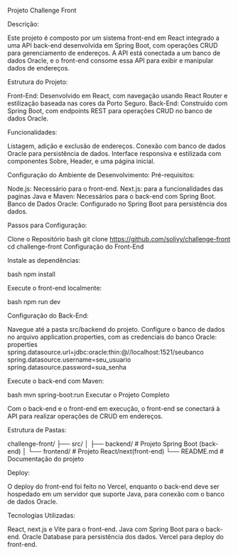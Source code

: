 
Projeto Challenge Front

Descrição: 

Este projeto é composto por um sistema front-end em React integrado a uma API back-end desenvolvida em Spring Boot, com operações CRUD para gerenciamento de endereços. A API está conectada a um banco de dados Oracle, e o front-end consome essa API para exibir e manipular dados de endereços.

Estrutura do Projeto:

Front-End: Desenvolvido em React, com navegação usando React Router e estilização baseada nas cores da Porto Seguro.
Back-End: Construído com Spring Boot, com endpoints REST para operações CRUD no banco de dados Oracle.

Funcionalidades:

Listagem, adição e exclusão de endereços.
Conexão com banco de dados Oracle para persistência de dados.
Interface responsiva e estilizada com componentes Sobre, Header, e uma página inicial.

Configuração do Ambiente de Desenvolvimento:
Pré-requisitos:

Node.js: Necessário para o front-end.
Next.js: para a funcionalidades das paginas
Java e Maven: Necessários para o back-end com Spring Boot.
Banco de Dados Oracle: Configurado no Spring Boot para persistência dos dados.

Passos para Configuração:

Clone o Repositório
bash
git clone <https://github.com/soliyy/challenge-front>
cd challenge-front
Configuração do Front-End

Instale as dependências:

bash
npm install

Execute o front-end localmente:

bash
npm run dev

Configuração do Back-End:

Navegue até a pasta src/backend do projeto.
Configure o banco de dados no arquivo application.properties, com as credenciais do banco Oracle:
properties
spring.datasource.url=jdbc:oracle:thin:@//localhost:1521/seubanco
spring.datasource.username=seu_usuario
spring.datasource.password=sua_senha

Execute o back-end com Maven:

bash
mvn spring-boot:run
Executar o Projeto Completo

Com o back-end e o front-end em execução, o front-end se conectará à API para realizar operações de CRUD em endereços.

Estrutura de Pastas:

challenge-front/
├── src/
│   ├── backend/                # Projeto Spring Boot (back-end)
│   └── frontend/               # Projeto React/next(front-end)
└── README.md                   # Documentação do projeto

Deploy:

O deploy do front-end foi feito no Vercel, enquanto o back-end deve ser hospedado em um servidor que suporte Java, para conexão com o banco de dados Oracle.

Tecnologias Utilizadas:

React, next.js e Vite para o front-end.
Java com Spring Boot para o back-end.
Oracle Database para persistência dos dados.
Vercel para deploy do front-end.

